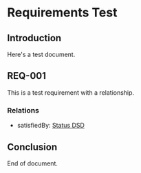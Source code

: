 # Requirements Test

## Introduction

Here's a test document.

## REQ-001

This is a test requirement with a relationship.

### Relations
  * satisfiedBy: [Status DSD](DesignSpecifications/Status.md)

## Conclusion

End of document.
